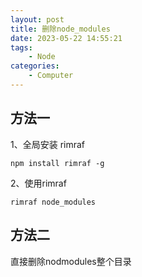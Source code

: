 ```yaml
---
layout: post
title: 删除node_modules
date: 2023-05-22 14:55:21
tags:
    - Node
categories:
    - Computer
---
```


## 方法一

1、全局安装 rimraf

```shell
npm install rimraf -g
```

2、使用rimraf

```shell
rimraf node_modules
```

## 方法二

直接删除nodmodules整个目录
